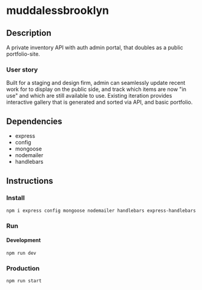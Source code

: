 # muddalessbrooklyn
## Description
A private inventory API with auth admin portal, that doubles as a public portfolio-site. 
### User story
Built for a staging and design firm, admin can seamlessly update recent work for to display on the public side, and track which items are now "in use" and which are still available to use. Existing iteration provides interactive gallery that is generated and sorted via API, and basic portfolio.

## Dependencies
- express
- config
- mongoose
- nodemailer
- handlebars

## Instructions

### Install
` npm i express config mongoose nodemailer handlebars express-handlebars `
### Run
#### Development
`npm run dev`
### Production
`npm run start`

